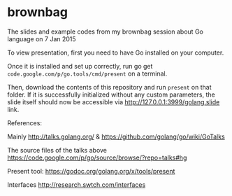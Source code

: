 brownbag
========

The slides and example codes from my brownbag session about Go language on 7 Jan 2015

To view presentation, first you need to have Go installed on your computer.

Once it is installed and set up correctly, run go get `code.google.com/p/go.tools/cmd/present` on a terminal.

Then, download the contents of this repository and run `present` on that folder. If it is successfully initialized without any custom parameters, the slide itself should now be accessible via http://127.0.0.1:3999/golang.slide link.

References:

Mainly http://talks.golang.org/ & https://github.com/golang/go/wiki/GoTalks

The source files of the talks above https://code.google.com/p/go/source/browse/?repo=talks#hg

Present tool: https://godoc.org/golang.org/x/tools/present

Interfaces http://research.swtch.com/interfaces